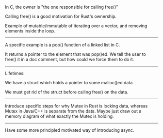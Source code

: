 In C, the owner is "the one responsible for calling free()"

Calling free() is a good motivation for Rust's ownership.

Example of mutable/immutable of iterating over a vector, and removing elements inside the loop.

--------------
A specific example is a pop() function of a linked list in C.

It returns a pointer to the element that was pop()ed. We tell the user to free() it in a doc comment, but how could we force them to do it.


----
Lifetimes:

We have a struct which holds a pointer to some malloc()ed data.

We must get rid of the struct before calling free() on the data.




-----
Introduce specific steps for why Mutex in Rust is locking data, whereas Mutex in Java/C++ is separate from the data.
Maybe just draw out a memory diagram of what exactly the Mutex is holding.

----

Have some more principled motivated way of introducing async.
